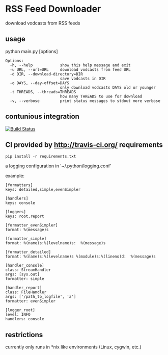 RSS Feed Downloader
===================

download vodcasts from RSS feeds

usage
-----

python main.py [options]

    Options:
      -h, --help            show this help message and exit
      -u URL, --url=URL     download vodcasts from feed URL
      -d DIR, --download-directory=DIR
                            save vodcasts in DIR
      -o DAYS, --day-offset=DAYS
                            only download vodcasts DAYS old or younger
      -t THREADS, --threads=THREADS
                            how many THREADS to use for download
      -v, --verbose         print status messages to stdout more verbose

contunious integration
----------------------
[![Build Status](https://secure.travis-ci.org/dachrisch/rss-feed-downloader.png?branch=master)](http://travis-ci.org/dachrisch/rss-feed-downloader)

CI provided by http://travis-ci.org/
requirements
------------

    pip install -r requirements.txt

a logging configuration in '~/.python/logging.conf'

example:

    [formatters]
    keys: detailed,simple,evenSimpler
     
    [handlers]
    keys: console
     
    [loggers]
    keys: root,report

    [formatter_evenSimpler]
    format: %(message)s
     
    [formatter_simple]
    format: %(name)s:%(levelname)s:  %(message)s
     
    [formatter_detailed]
    format: %(name)s:%(levelname)s %(module)s:%(lineno)d:  %(message)s
     
    [handler_console]
    class: StreamHandler
    args: [sys.out]
    formatter: simple

    [handler_report]
    class: FileHandler
    args: ['/path_to_logfile', 'a']
    formatter: evenSimpler
    
    [logger_root]
    level: INFO
    handlers: console

 
restrictions
------------

currently only runs in *nix like environments (Linux, cygwin, etc.)
